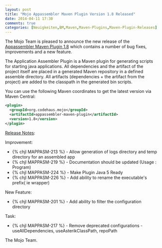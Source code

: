 ```yaml
---
layout: post
title: "Mojo Appassembler Maven Plugin Version 1.8 Released"
date: 2014-04-11 17:30
comments: true
categories: [Neuigkeiten,BM,Maven,Maven-Plugins,Maven-Plugin-Releases]
---
```

The Mojo Team is pleased to announce the new release 
of the [Appassembler Maven Plugin 1.8](http://mojo.codehaus.org/appassembler/appassembler-maven-plugin/)
which contains a number of bug fixes, improvements and a new feature.

The Application Assembler Plugin is a Maven plugin for generating
scripts for starting java applications.
All dependencies and the artifact of the project itself are placed in
a generated Maven repository in a defined assemble directory.
All artifacts (dependencies + the artifact from the project) are added
to the classpath in the generated bin scripts.

You can use the following Maven coordinates to get the latest version via Maven Central:

``` xml
<plugin>
  <groupId>org.codehaus.mojo</groupId>
  <artifactId>appassembler-maven-plugin</artifactId>
  <version>1.8</version>
</plugin>
```

<!-- more -->

[Release Notes](https://jira.codehaus.org/secure/ReleaseNote.jspa?projectId=11780&version=19848):

Improvement:

 * {% chjl MAPPASM-213 %} - Allow generation of logs directory and temp directory for an assembled app
 * {% chjl MAPPASM-219 %} - Documentation should be updated (Usage : Program)
 * {% chjl MAPPASM-224 %} - Make Plugin Java 5 Ready
 * {% chjl MAPPASM-226 %} - Add ability to rename the executable's prefix( ie wrapper)

New Feature:

 * {% chjl MAPPASM-201 %} - Add ability to filter the configuration directory

Task:

 * {% chjl MAPPASM-217 %} - Remove deprecated configurations - useAllDependencies, useAsterikClassPath, repoPath


The Mojo Team.

